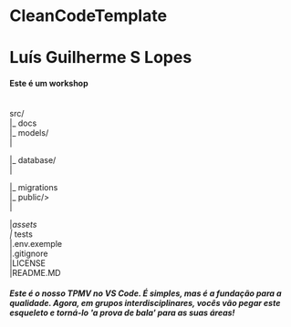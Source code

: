 # CleanCodeTemplate

<h1>Luís Guilherme S Lopes</h1>
<h4>Este é um workshop</h4>

<br>src/
<br> |_ docs
<br> |_ models/
<br> |<p>      <p> |_ database/
<br> |<p>      <p>     |_ migrations
<br> |_ public/>
<br> |<p>      <p>       |_assets
<br> |_ tests
<br> |.env.exemple
<br> |.gitignore
<br> |LICENSE
<br> |README.MD






<h5>Este é o nosso TPMV no VS Code. É simples, mas é a fundação para a qualidade. Agora, em grupos interdisciplinares, vocês vão pegar este esqueleto e torná-lo 'a prova de bala' para as suas áreas!</h5>